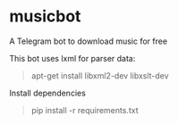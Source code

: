 # musicbot
A Telegram bot to download music for free

This bot uses lxml for parser data:
> apt-get install libxml2-dev libxslt-dev

Install dependencies
> pip install -r requirements.txt
